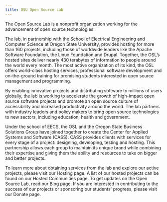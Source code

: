 ```yaml
---
title: OSU Open Source Lab
---
```


The Open Source Lab is a nonprofit organization working for the advancement of open source technologies.

The lab, in partnership with the School of Electrical Engineering and Computer Science at Oregon State University,
provides hosting for more than 160 projects, including those of worldwide leaders like the Apache Software Foundation,
the Linux Foundation and Drupal. Together, the OSL’s hosted sites deliver nearly 430 terabytes of information to people
around the world every month. The most active organization of its kind, the OSL offers world-class hosting services,
professional software development and on-the-ground training for promising students interested in open source management
and programming.

By enabling innovative projects and distributing software to millions of users globally, the lab is working to
accelerate the growth of high-impact open source software projects and promote an open source culture of accessibility
and increased productivity around the world. The lab partners with industry leaders and policy makers to bring open
source technologies to new sectors, including education, health and government.

Under the school of EECS, the OSL and the Oregon State Business Solutions Group have joined together to create the
Center for Applied Systems and Software (CASS). CASS provides clients with services for every stage of a project:
designing, developing, testing and hosting. This partnership allows each group to maintain its unique brand while
combining their expertise and giving them the ability and resources to take on bigger and better projects.

To learn more about obtaining services from the lab and explore our active projects, please visit our Hosting page. A
list of our hosted projects can be found on our Hosted Communities page. To get updates on the Open Source Lab, read our
Blog page. If you are interested in contributing to the success of our projects or sponsoring our students' progress,
please visit our Donate page.
